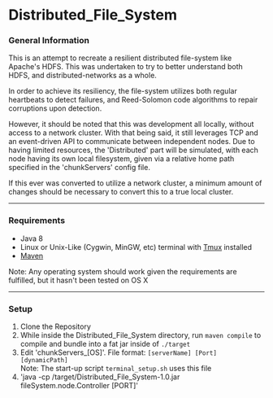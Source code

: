 # Distributed_File_System


### General Information
<p>
This is an attempt to recreate a resilient distributed file-system like Apache's HDFS. This was undertaken 
to try to better understand both HDFS, and distributed-networks as a whole.

In order to achieve its resiliency, the file-system utilizes both regular heartbeats to detect failures, and 
Reed-Solomon code algorithms to repair corruptions upon detection. 

However, it should be noted that this was development all locally, without access to a network 
cluster. With that being said, it still leverages TCP and an event-driven API to communicate
between independent nodes. Due to having limited resources, the 'Distributed' part will be simulated, with each node 
having its own local filesystem, given via a relative home path specified in the 'chunkServers' config file.

If this ever was converted to utilize a network cluster, a minimum amount of changes should be necessary to convert this 
to a true local cluster.
</p>

---

### Requirements
- Java 8
- Linux or Unix-Like (Cygwin, MinGW, etc) terminal with [Tmux](https://github.com/tmux/tmux/wiki) installed
- [Maven](https://maven.apache.org/)  
  
Note: Any operating system should work given the requirements are fulfilled, but it hasn't been tested on OS X

---
### Setup

1. Clone the Repository
2. While inside the Distributed_File_System directory, run `maven compile` to compile and bundle into a fat jar
inside of `./target`
3. Edit 'chunkServers_[OS]'. File format: `[serverName] [Port] [dynamicPath]`  
    Note: The start-up script `terminal_setup.sh` uses this file
4. 'java -cp /target/Distributed_File_System-1.0.jar fileSystem.node.Controller [PORT]' 
<br><br>